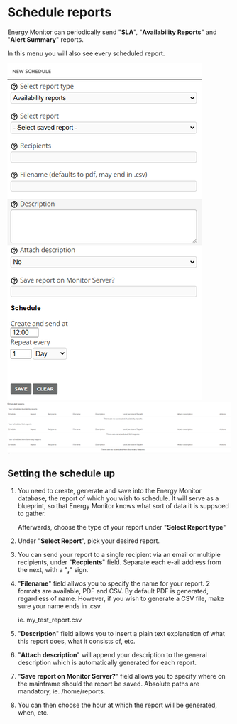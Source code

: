 # Schedule reports

Energy Monitor can periodically send "**SLA**", "**Availability Reports**" and "**Alert Summary**" reports.

In this menu you will also see every scheduled report. 

![Schedule_reports](/media/06_00_06_01_Schedule_reports.png)
![Schedule_reports](/media/06_00_06_02_Schedule_reports.png)

## Setting the schedule up

1. You need to create, generate and save into the Energy Monitor database, the report of which you wish to schedule. It will serve as a blueprint, so that Energy Monitor knows what sort of data it is suppsoed to gather.

    Afterwards, choose the type of your report under "**Select Report type**"


2. Under "**Select Report**", pick your desired report.

3. You can send your report to a single recipient via an email or multiple recipients, under "**Recpients**" field. Separate each e-ail address from the next, with a "**,**" sign. 

4. "**Filename**" field allwos you to specify the name for your report. 2 formats are available, PDF and CSV. By default PDF is generated, regardless of name. However, if you wish to generate a CSV file, make sure your name ends in .csv. 

    ie. my_test_report.csv

5. "**Description**" field allows you to insert a plain text explanation of what this report does, what it consists of, etc.

6. "**Attach description**" will append your description to the general description which is automatically generated for each report. 

7.  "**Save report on Monitor Server?**" field allows you to specify where on the mainframe should the report be saved. Absolute paths are mandatory, ie. /home/reports.

8. You can then choose the hour at which the report will be generated, when, etc.
